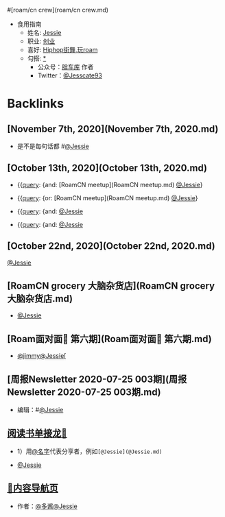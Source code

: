 
#[roam/cn crew](roam/cn crew.md)
- 食用指南
    - 姓名:  [Jessie](((WWjkQXIOl)))
    - 职业:  [创业](((EAL9pjj8-)))
    - 喜好:  [Hiphop街舞,玩roam](((lCMv0JPIc)))
    - 勾搭: [*](((meoBJFwsK)))
        - 公众号：[胖车库](https://mp.weixin.qq.com/mp/appmsgalbum?__biz=MzU5NjQxNzQ3Mw==&action=getalbum&album_id=1336767759748890625&subscene=126&scenenote=https%3A%2F%2Fmp.weixin.qq.com%2Fs%3F__biz%3DMzU5NjQxNzQ3Mw%3D%3D%26mid%3D2247484556%26idx%3D1%26sn%3D31afecf57b29e63d1e9d5cb5b1002528%26chksm%3Dfe624a22c915c334fd20a5100e16e968c398e41f888f614cd4f5efc1a8756aba2abb5ca1f13a%26scene%3D126%26sessionid%3D1593872272%26subscene%3D0%26clicktime%3D1593872303%26ascene%3D3%26devicetype%3DiOS13.3.1%26version%3D17000d2a%26nettype%3D3G%2B%26abtest_cookie%3DAAACAA%253D%253D%26lang%3Dzh_CN%26fontScale%3D100%26exportkey%3DA3%252B3JfvlUbPy7yeOAXad5Rs%253D%26pass_ticket%3DiarD00m6i%252BjKqdl5qNYoymri2N0T5AGTFLAjHr7TvgRuUZWwE6IAqZoKylZvhftR%26wx_header%3D1[wechat_redirect](wechat_redirect.md)) 作者
        - Twitter：[@Jesscate93](https://twitter.com/JESSCATE93)

# Backlinks
## [November 7th, 2020](November 7th, 2020.md)
- 是不是每句话都 #[@Jessie](@Jessie.md)

## [October 13th, 2020](October 13th, 2020.md)
- {{[query](query.md): {and: [RoamCN meetup](RoamCN meetup.md) [@Jessie](@Jessie.md)}

- {{[query](query.md): {or: [RoamCN meetup](RoamCN meetup.md) [@Jessie](@Jessie.md)}

- {{[query](query.md): {and: [@Jessie](@Jessie.md)

- {{[query](query.md): {and: [@Jessie](@Jessie.md)

## [October 22nd, 2020](October 22nd, 2020.md)
[@Jessie](@Jessie.md)

## [RoamCN grocery 大脑杂货店](RoamCN grocery 大脑杂货店.md)
- [@Jessie](@Jessie.md)

## [Roam面对面🍜 第六期](Roam面对面🍜 第六期.md)
- [@jimmy](@jimmy.md)[@Jessie](@Jessie.md)[

## [周报Newsletter 2020-07-25 003期](周报Newsletter 2020-07-25 003期.md)
- 编辑：#[@Jessie](@Jessie.md)

## [阅读书单接龙🐲](阅读书单接龙🐲.md)
- 1）用[@名字](@名字.md)代表分享者，例如`[@Jessie](@Jessie.md)`

- [@Jessie](@Jessie.md)

## [🎈内容导航页](🎈内容导航页.md)
- 作者：[@多酱](@多酱.md)[@Jessie](@Jessie.md)


